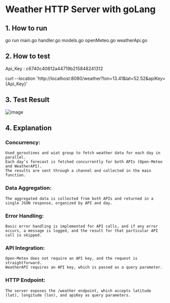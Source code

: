 # Weather HTTP Server with goLang
## 1. How to run
go run main.go handler.go models.go openMeteo.go weatherApi.go

## 2. How to test
Api_Key : c6740c40812a44719b215848241312

curl --location 'http://localhost:8080/weather?lon=13.41&lat=52.52&apiKey={Api_Key}'

## 3. Test Result
![image](https://github.com/user-attachments/assets/3b479aa1-ffd6-4808-a428-cfd91766b986)


## 4. Explanation
### Concurrency:
    Used goroutines and wiat group to fetch weather data for each day in parallel.
    Each day’s forecast is fetched concurrently for both APIs (Open-Meteo and WeatherAPI).
    The results are sent through a channel and collected in the main function.
    
### Data Aggregation:
    The aggregated data is collected from both APIs and returned in a single JSON response, organized by API and day.
    
### Error Handling:
    Basic error handling is implemented for API calls, and if any error occurs, a message is logged, and the result for that particular API call is skipped.
    
### API Integration:
    Open-Meteo does not require an API key, and the request is straightforward.
    WeatherAPI requires an API key, which is passed as a query parameter.
    
### HTTP Endpoint:
    The server exposes the /weather endpoint, which accepts latitude (lat), longitude (lon), and apiKey as query parameters.

